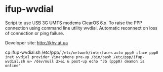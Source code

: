 ifup-wvdial
===========

Script to use USB 3G UMTS modems ClearOS 6.x.
To raise the PPP connection using command line utility wvdial.
Automatic reconnect on loss of connection or ping failure.

Developer site: http://khv.at.ua

cp ifup-wvdial.sh /etc/ppp/
`/etc/network/interfaces`
``auto ppp0
    iface ppp0 inet wvdial
       provider Vinanphone
       pre-up /bin/bash /etc/ppp/ifup-wvdial.sh &> /dev/null 2>&1 &
       post-up echo "3G (ppp0) deamon is online"
``